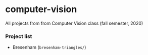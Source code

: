 # computer-vision

All projects from from Computer Vision class (fall semester, 2020)

### Project list

- Bresenham (`bresenham-triangles/`)
